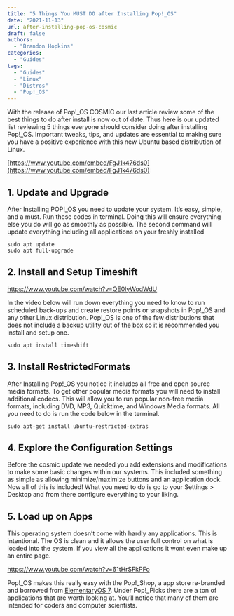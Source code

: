 ```yaml
---
title: "5 Things You MUST DO after Installing Pop!_OS"
date: "2021-11-13"
url: after-installing-pop-os-cosmic
draft: false
authors:
  - "Brandon Hopkins"
categories:
  - "Guides"
tags:
  - "Guides"
  - "Linux"
  - "Distros"
  - "Pop!_OS"
---
```


With the release of Pop!\_OS COSMIC our last article review some of the best things to do after install is now out of date. Thus here is our updated list reviewing 5 things everyone should consider doing after installing Pop!\_OS. Important tweaks, tips, and updates are essential to making sure you have a positive experience with this new Ubuntu based distribution of Linux.

[https://www.youtube.com/embed/FgJ1k476ds0](https://www.youtube.com/embed/FgJ1k476ds0)

## 1\. Update and Upgrade

After Installing POP!\_OS you need to update your system. It’s easy, simple, and a must. Run these codes in terminal. Doing this will ensure everything else you do will go as smoothly as possible. The second command will update everything including all applications on your freshly installed

```
sudo apt update
sudo apt full-upgrade
```

## 2\. Install and Setup Timeshift

https://www.youtube.com/watch?v=QE0lyWodWdU

In the video below will run down everything you need to know to run scheduled back-ups and create restore points or snapshots in Pop!\_OS and any other Linux distribution. Pop!\_OS is one of the few distributions that does not include a backup utility out of the box so it is recommended you install and setup one.

```
sudo apt install timeshift
```

## 3\. Install RestrictedFormats

After Installing Pop!\_OS you notice it includes all free and open source media formats. To get other popular media formats you will need to install additional codecs. This will allow you to run popular non-free media formats, including DVD, MP3, Quicktime, and Windows Media formats. All you need to do is run the code below in the terminal.

```
sudo apt-get install ubuntu-restricted-extras
```

## 4\. Explore the Configuration Settings

Before the cosmic update we needed you add extensions and modifications to make some basic changes within our systems. This included something as simple as allowing minimize/maximize buttons and an application dock. Now all of this is included! What you need to do is go to your Settings > Desktop and from there configure everything to your liking.

## 5\. Load up on Apps

This operating system doesn’t come with hardly any applications. This is intentional. The OS is clean and it allows the user full control on what is loaded into the system. If you view all the applications it wont even make up an entire page.

https://www.youtube.com/watch?v=61tHrSFkPFo

Pop!\_OS makes this really easy with the Pop!\_Shop, a app store re-branded and borrowed from [ElementaryOS 7](https://elementary.io/). Under Pop!\_Picks there are a ton of applications that are worth looking at. You’ll notice that many of them are intended for coders and computer scientists.
